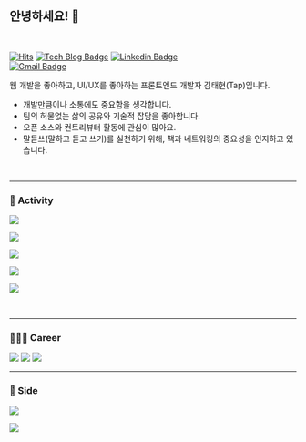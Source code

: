 
<!--![header](https://capsule-render.vercel.app/api?type=rounded&height=200&color=gradient&text=Welcome%20to%20my%20Github!&textBg=false&fontColor=ffffff&fontAlign=50&animation=twinkling) -->

## 안녕하세요! 🫡
<br/>

[![Hits](https://hits.seeyoufarm.com/api/count/incr/badge.svg?url=https%3A%2F%2Fgithub.com%2FTap-Kim%2Fhit-counter&count_bg=%232AD6EF&title_bg=%23191919&icon=&icon_color=%23E7E7E7&title=hits&edge_flat=false)](https://hits.seeyoufarm.com)
[![Tech Blog Badge](http://img.shields.io/badge/-Tech%20blog-black?style=flat-square&logo=bloglovin&link=https://ironist-tapkim.tistory.com/)](https://ironist-tapkim.tistory.com/)
[![Linkedin Badge](https://img.shields.io/badge/-LinkedIn-blue?style=flat-square&logo=Linkedin&logoColor=white&link=https://www.linkedin.com/in/taehyeon-kim-44432bb6/)](https://www.linkedin.com/in/taehyeon-kim-44432bb6/)	
[![Gmail Badge](https://img.shields.io/badge/Gmail-d14836?style=flat-square&logo=Gmail&logoColor=white&link=mailto:rlaxogus0517@gmail.com)](mailto:rlaxogus0517@gmail.com)

웹 개발을 좋아하고, UI/UX를 좋아하는 프론트엔드 개발자 김태현(Tap)입니다.

- 개발만큼이나 소통에도 중요함을 생각합니다.
- 팀의 허물없는 삶의 공유와 기술적 잡담을 좋아합니다.
- 오픈 소스와 컨트리뷰터 활동에 관심이 많아요.
- 말듣쓰(말하고 듣고 쓰기)를 실천하기 위해, 책과 네트워킹의 중요성을 인지하고 있습니다.

<br/>


---

### 👀 Activity

<a href="https://github.com/Korean-FE-Article"><img src='https://img.shields.io/badge/2024.02 ~ ing -📝 FE Article 번역 활동 모임-48BF53'/></a>

<a href="https://zzsza.notion.site/ac5b18a482fb4df497d4e8257ad4d516"><img src='https://img.shields.io/badge/2023.11 ~ ing -✍️ 글또 9기-CC9966'/></a>

<a href="https://github.com/FrontendStudySeoul"><img src='https://img.shields.io/badge/2023.11 ~ ing -📚 서울 프론트엔드 스터디-FF9900'/></a>

<a href="https://danielkim88.notion.site/GDG-Incheon-Songdo-3d00a1dbf75949cdaf8ce12665c75750"><img src='https://img.shields.io/badge/2023.07 ~ 2023.12 -👀 GDG Songdo/Incheon-99CCFF'/></a>

<a href="https://toss.tech/article/frontend-diving-club"><img src='https://img.shields.io/badge/2023.11 ~ 2023.11 -🤿 프론트엔드 다이빙 클럽-164863'/></a>

<br/>


---


### 👨🏻‍💻 Career

<img src='https://img.shields.io/badge/2022.04 ~ ing -이스트소프트-0000FF'/>  
<img src='https://img.shields.io/badge/2018.05 ~ 2022.04.04 - 더존비즈온-0099FF'/>  
<img src='https://img.shields.io/badge/2012.02 ~ 2018.02 - 동서대학교-FF3333'/>  

<br/>

---

### 👨 Side

<a href="https://github.com/ZIPJUNG"><img src='https://img.shields.io/badge/2022.12 ~ 2023.12 -🎯 사내 스터디 ZIPZUG-CC0066'/></a>

<a href="https://github.com/NAMSAN-MT"><img src='https://img.shields.io/badge/2023.06 ~ 2023.09 -⛰️ Namsan-0000CC'/></a>

<br/>

